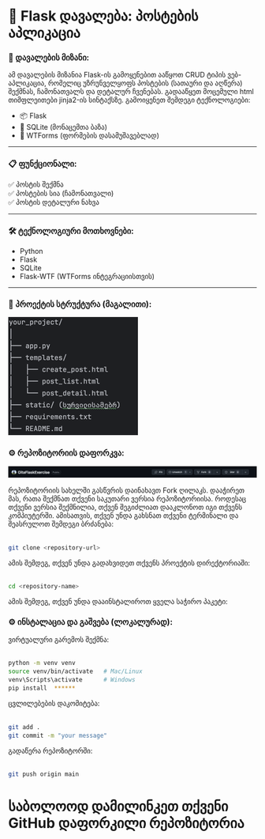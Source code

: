 # 📝 Flask დავალება: პოსტების აპლიკაცია

### 🎯 დავალების მიზანი:

ამ დავალების მიზანია Flask-ის გამოყენებით ააწყოთ CRUD ტიპის ვებ-აპლიკაცია, 
რომელიც უზრუნველყოფს პოსტების (სათაური და აღწერა) შექმნას, ჩამონათვალს და დეტალურ ჩვენებას. 
გადააწყეთ მოცემული html თიმფლეითები jinja2-ის სინტაქსზე.
გამოიყენეთ შემდეგი ტექნოლოგიები:

- 📦 Flask
- 💾 SQLite (მონაცემთა ბაზა)
- 🧾 WTForms (ფორმების დასამუშავებლად)

---

### 📋 ფუნქციონალი:

✅ პოსტის შექმნა  
✅ პოსტების სია (ჩამონათვალი)  
✅ პოსტის დეტალური ნახვა

---

### 🛠️ ტექნოლოგიური მოთხოვნები:

- Python
- Flask
- SQLite
- Flask-WTF (WTForms ინტეგრაციისთვის)

---

### 📁 პროექტის სტრუქტურა (მაგალითი):
![img.png](img.png)


### ⚙️ რეპოზიტორიის დაფორკვა:

![img_1.png](img_1.png)

რეპოზიტორიის სახელში გასწვრის  დაინახავთ Fork ღილაკს. დააჭირეთ მას, 
რათა შექმნათ თქვენი საკუთარი ვერსია რეპოზიტორიისა. როდესაც თქვენი ვერსია შექმნილია,
თქვენ შეგიძლიათ დააკლონოთ იგი თქვენს კომპიუტერში. ამისათვის,
თქვენ უნდა გახსნათ თქვენი ტერმინალი და შეასრულოთ შემდეგი ბრძანება:

```bash

git clone <repository-url>
```
ამის შემდეგ, თქვენ უნდა გადახვიდეთ თქვენს პროექტის დირექტორიაში:

```bash

cd <repository-name>
```
ამის შემდეგ, თქვენ უნდა დააინსტალიროთ ყველა საჭირო პაკეტი:

### ⚙️ ინსტალაცია და გაშვება (ლოკალურად):

ვირტუალური გარემოს შექმნა:

```bash

python -m venv venv
source venv/bin/activate   # Mac/Linux
venv\Scripts\activate      # Windows
pip install  ******
```

ცვლილებების დაკომიტება:

```bash

git add .
git commit -m "your message"
```
გადაწერა რეპოზიტორში:

```bash

git push origin main
```

# **საბოლოოდ დამილინკეთ თქვენი GitHub დაფორკილი რეპოზიტორია**

